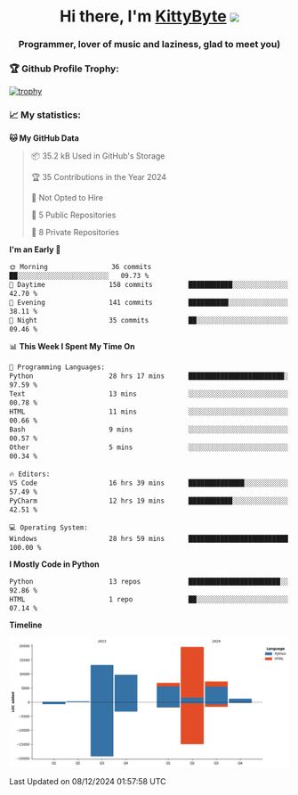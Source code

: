 <h1 align="center">Hi there, I'm <a href="https://github.com/KittyByte" target="_blank">KittyByte</a> 
<img src="https://github.com/blackcater/blackcater/raw/main/images/Hi.gif" height="32"/></h1>
<h3 align="center">Programmer, lover of music and laziness, glad to meet you)</h3>



<h3>🏆 Github Profile Trophy:</h1>

[![trophy](https://github-profile-trophy.vercel.app/?username=KittyByte&theme=gruvbox)](https://github.com/ryo-ma/github-profile-trophy)

<h3>📈 My statistics:</h1>

<!--START_SECTION:waka-->
**🐱 My GitHub Data** 

> 📦 35.2 kB Used in GitHub's Storage 
 > 
> 🏆 35 Contributions in the Year 2024
 > 
> 🚫 Not Opted to Hire
 > 
> 📜 5 Public Repositories 
 > 
> 🔑 8 Private Repositories 
 > 
**I'm an Early 🐤** 

```text
🌞 Morning                36 commits          ██░░░░░░░░░░░░░░░░░░░░░░░   09.73 % 
🌆 Daytime                158 commits         ███████████░░░░░░░░░░░░░░   42.70 % 
🌃 Evening                141 commits         ██████████░░░░░░░░░░░░░░░   38.11 % 
🌙 Night                  35 commits          ██░░░░░░░░░░░░░░░░░░░░░░░   09.46 % 
```


📊 **This Week I Spent My Time On** 

```text
💬 Programming Languages: 
Python                   28 hrs 17 mins      ████████████████████████░   97.59 % 
Text                     13 mins             ░░░░░░░░░░░░░░░░░░░░░░░░░   00.78 % 
HTML                     11 mins             ░░░░░░░░░░░░░░░░░░░░░░░░░   00.66 % 
Bash                     9 mins              ░░░░░░░░░░░░░░░░░░░░░░░░░   00.57 % 
Other                    5 mins              ░░░░░░░░░░░░░░░░░░░░░░░░░   00.34 % 

🔥 Editors: 
VS Code                  16 hrs 39 mins      ██████████████░░░░░░░░░░░   57.49 % 
PyCharm                  12 hrs 19 mins      ███████████░░░░░░░░░░░░░░   42.51 % 

💻 Operating System: 
Windows                  28 hrs 59 mins      █████████████████████████   100.00 % 
```

**I Mostly Code in Python** 

```text
Python                   13 repos            ███████████████████████░░   92.86 % 
HTML                     1 repo              ██░░░░░░░░░░░░░░░░░░░░░░░   07.14 % 
```



**Timeline**

![Lines of Code chart](https://raw.githubusercontent.com/KittyByte/KittyByte/main/assets/bar_graph.png)


 Last Updated on 08/12/2024 01:57:58 UTC
<!--END_SECTION:waka-->
